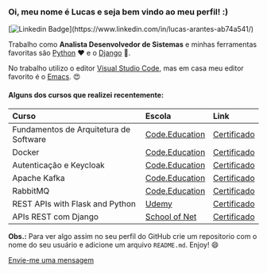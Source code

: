 ### Oi, meu nome é Lucas e seja bem vindo ao meu perfil! :)

[![Linkedin Badge](https://img.shields.io/badge/-Linkedin-blue?style=flat-square&logo=Linkedin&logoColor=white?)](https://www.linkedin.com/in/lucas-arantes-ab74a541/)

Trabalho como **Analista Desenvolvedor de Sistemas** e minhas ferramentas favoritas são [Python](https://www.python.org/) ❤️ e o [Django](https://www.djangoproject.com/) 💚.

No trabalho utilizo o editor [Visual Studio Code](https://code.visualstudio.com/), mas em casa meu editor favorito é o [Emacs](https://www.gnu.org/software/emacs/). 😍

#### Alguns dos cursos que realizei recentemente:

| Curso                                  | Escola         | Link                                                                                                             |
|:---------------------------------------|:---------------|:-----------------------------------------------------------------------------------------------------------------|
| Fundamentos de Arquitetura de Software | [Code.Education](https://code.education/) | [Certificado](https://drive.google.com/file/d/1GI938Xi61C2LZvBV7jPlflDo9zmtbKjm/view?usp=sharing)                |
| Docker                                 | [Code.Education](https://code.education/) | [Certificado](https://drive.google.com/file/d/1UxY3YB2qEVQX5kDdXYC2IFZqdWIP8_jB/view?usp=sharing)                |
| Autenticação e Keycloak                | [Code.Education](https://code.education/) | [Certificado](https://drive.google.com/file/d/1KU99gGCo11Nl2MF4Brz7ZXNF7OU_OqyL/view?usp=sharing)                |
| Apache Kafka                           | [Code.Education](https://code.education/) | [Certificado](https://drive.google.com/file/d/1mMNTrnF_JtNrGkzwg9qXyKGoLB6Zn4fI/view?usp=sharing)                |
| RabbitMQ                               | [Code.Education](https://code.education/) | [Certificado](https://drive.google.com/file/d/1CuejfwmUWywKe96GIjwnN60S3V6hgJ6p/view?usp=sharing)                |
| REST APIs with Flask and Python        | [Udemy](https://www.udemy.com/course/rest-api-flask-and-python/)          | [Certificado](https://drive.google.com/file/d/1WbDLeuRNTKJvosRvBmuTop8xQzyjPAlA/view?usp=sharing)                |
| APIs REST com Django                   | [School of Net](https://www.schoolofnet.com/)  | [Certificado](https://www.schoolofnet.com/validar-certificado/?certificate=6a85e878-7a64-4267-936a-90fd7ebc1b43) |

**Obs.:** Para ver algo assim no seu perfil do GitHub crie um repositorio com o nome do seu usuário e adicione um arquivo `README.md`. Enjoy! 😄

[Envie-me uma mensagem](https://docs.google.com/forms/d/e/1FAIpQLSd20clx4yFlPRkILTXoIpEbFsj84hh82mMzPUnrLjq357ilNA/viewform?usp=sf_link)
<!--
**aranteslucas10/aranteslucas10** is a ✨ _special_ ✨ repository because its `README.md` (this file) appears on your GitHub profile.

Here are some ideas to get you started:

- 🔭 I’m currently working on ...
- 🌱 I’m currently learning ...
- 👯 I’m looking to collaborate on ...
- 🤔 I’m looking for help with ...
- 💬 Ask me about ...
- 📫 How to reach me: ...
- 😄 Pronouns: ...
- ⚡ Fun fact: ...
-->
